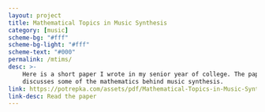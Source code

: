 ```yaml
---
layout: project
title: Mathematical Topics in Music Synthesis
category: [music]
scheme-bg: "#fff"
scheme-bg-light: "#fff"
scheme-text: "#000"
permalink: /mtims/
desc: >-
    Here is a short paper I wrote in my senior year of college. The paper
    discusses some of the mathematics behind music synthesis.
link: https://potrepka.com/assets/pdf/Mathematical-Topics-in-Music-Synthesis.pdf
link-desc: Read the paper
---
```

